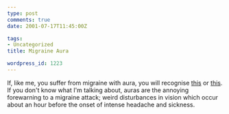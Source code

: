 ```yaml
---
type: post
comments: true
date: 2001-07-17T11:45:00Z

tags:
- Uncategorized
title: Migraine Aura

wordpress_id: 1223
---
```


If, like me, you suffer from migraine with aura, you will recognise [this](http://www.upstate.edu/neurology/haas/hpmiaud.htm) or [this](http://www.upstate.edu/neurology/haas/hpmiaus.htm). If you don't know what I'm talking about, auras are the annoying forewarning to a migraine attack; weird disturbances in vision which occur about an hour before the onset of intense headache and sickness.
